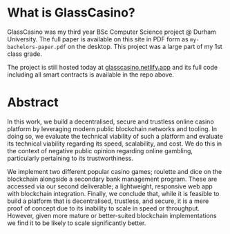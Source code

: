 # What is GlassCasino?

GlassCasino was my third year BSc Computer Science project @ Durham University. The full paper is available on this site in PDF form as `my-bachelors-paper.pdf` on the desktop. This project was a large part of my 1st class grade.

The project is still hosted today at <a href="https://glasscasino.netlify.app/" target="_blank" rel="noreferrer">glasscasino.netlify.app</a> and its full code including all smart contracts is available in the repo above.

# Abstract

In this work, we build a decentralised, secure and trustless online casino platform by leveraging modern public blockchain
networks and tooling. In doing so, we evaluate the technical viability of such a platform and evaluate its technical viability regarding its
speed, scalability, and cost. We do this in the context of negative public opinion regarding online gambling, particularly pertaining to its
trustworthiness.

We implement two different popular casino games; roulette and dice on the blockchain alongside a secondary bank
management program. These are accessed via our second deliverable; a lightweight, responsive web app with blockchain integration.
Finally, we conclude that, while it is feasible to build a platform that is decentralised, trustless, and secure, it is a mere proof of concept
due to its inability to scale in speed or throughput. However, given more mature or better-suited blockchain implementations we find it
to be likely to scale significantly better.
